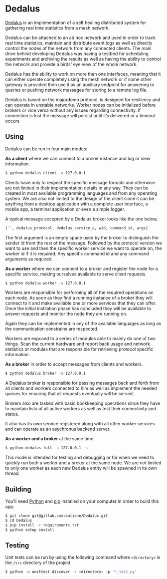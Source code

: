 # Dedalus

[Dedalus](https://gitlab.com/ealione/Dedalus)  is an implementation of a self healing distributed system for gathering real time statistics from a mesh network. 

Dedalus can be attached to an ad hoc network and used in order to track real time statistics, maintain and distribute event logs as well as directly control the nodes of the network from any connected clients. The main drive behind developing Dedalus was having a testbed for scheduling experiments and archiving the results as well as having the ability to control the network and provide a birds' eye view of the whole network.

Dedalus has the ability to work on more than one interfaces, meaning that it can either operate completely using the mesh network or if some other gateway is provided then use it as an auxiliary endpoint for answering to queries or pushing network messages for storing to a remote log file.

Dedalus is based on the majordomo protocol, is designed for resiliency and can operate in unstable networks. Worker nodes can be initialized before brokers or vice versa without any issues regarding connectivity. If connection is lost the message will persist until it’s delivered or a timeout occurs

## Using

Dedalus can be run in four main modes: 

**As a client** where we can connect to a broker instance and log or view information.

```bash
$ python dedalus client -a 127.0.0.1
```

Clients have only to respect the specific message formats and otherwise are not limited in their implementation details in any way. They can be created in most available programming languages and from any operating system. We are also not limited to the design of the client since it can be anything from a desktop application with a complete user interface, a mobile app, a terminal application or even a simple logger.

A typical message accepted by a Dedalus broker looks like the one below,

```python
['', dedalus_protocol, dedalus_service_a, wid, command_id, args]
```

The first argument is an empty space used by the broker to distinguish the sender id from the rest of the message. Followed by the protocol version we want to use and then the specific worker service we want to operate on, the worker id if it is required. Any specific command id and any command arguments as required.

**As a worker** where we can connect to a broker and register the node for a specific service, making ourselves available to serve client requests.

```bash
$ python dedalus worker -a 127.0.0.1
```

Workers are responsible for performing all of the required operations on each node. As soon as they find a running instance of a broker they will connect to it and make available one or more services that they can offer. Once the initial instllation phase has concluded they will be available to answer requests and monitor the node they are running on. 

Again they can be implemented in any of the available languages as long as the communication constrains are respected. 

Workers are exposed to a series of modules able to mainly do one of two things. Scan the current hardware and report back usage and network statistics or modules that are responsible for retrieving protocol specific information.

**As a broker** in order to accept messages from clients and workers.

```bash
$ python dedalus broker -a 127.0.0.1
```

A Dedalus broker is responsible for passing messages back and forth from all clients and workers connected to him as well as implement the needed queues for ensuring that all requests eventually will be served.

Brokers also are tasked with basic bookkeeping operations since they have to maintain lists of all active workers as well as test their connectivity and status. 

It also has its own service registered along with all other worker services and can operate as an asychronus backend server. 

**As a worker and a broker** at the same time.

```bash
$ python dedalus full -a 127.0.0.1 -s
```

This mode is intended for testing and debugging or for when we need to quickly run both a worker and a broker at the same node. We are not limited to only one worker as each new Dedalus entity will be spawned in its own thread.

## Building

You'll need [Python](https://www.python.org/) and [pip](https://github.com/pypa/pip) installed on your computer in order to build this app.

```bash
$ git clone git@gitlab.com:ealione/Dedalus.git
$ cd Dedalus
$ pip install -r requirements.txt
$ python setup install
```

## Testing

Unit tests can be run by using the following command where `<directory>` is the `/src` directory of the project

```bash
$ python -m unittest discover -s <directory> -p '*_test.py'
```
